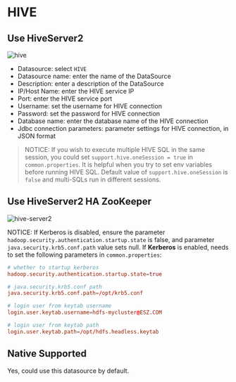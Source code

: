 # HIVE

## Use HiveServer2

![hive](/img/new_ui/dev/datasource/hive.png)

- Datasource: select `HIVE`
- Datasource name: enter the name of the DataSource
- Description: enter a description of the DataSource
- IP/Host Name: enter the HIVE service IP
- Port: enter the HIVE service port
- Username: set the username for HIVE connection
- Password: set the password for HIVE connection
- Database name: enter the database name of the HIVE connection
- Jdbc connection parameters: parameter settings for HIVE connection, in JSON format

> NOTICE: If you wish to execute multiple HIVE SQL in the same session, you could set `support.hive.oneSession = true` in `common.properties`. 
> It is helpful when you try to set env variables before running HIVE SQL. Default value of `support.hive.oneSession` is `false` and multi-SQLs run in different sessions.

## Use HiveServer2 HA ZooKeeper

![hive-server2](/img/new_ui/dev/datasource/hiveserver2.png)

NOTICE: If Kerberos is disabled, ensure the parameter `hadoop.security.authentication.startup.state` is false, and parameter `java.security.krb5.conf.path` value sets null. 
If **Kerberos** is enabled, needs to set the following parameters  in `common.properties`: 

```conf
# whether to startup kerberos
hadoop.security.authentication.startup.state=true

# java.security.krb5.conf path
java.security.krb5.conf.path=/opt/krb5.conf

# login user from keytab username
login.user.keytab.username=hdfs-mycluster@ESZ.COM

# login user from keytab path
login.user.keytab.path=/opt/hdfs.headless.keytab
```

## Native Supported

Yes, could use this datasource by default. 
